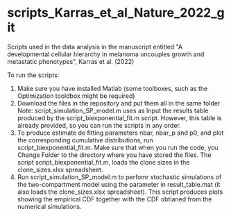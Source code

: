 # scripts_Karras_et_al_Nature_2022_git
Scripts used in the data analysis in the manuscript entitled "A developmental cellular hierarchy in melanoma uncouples growth and metastatic phenotypes", Karras et al. (2022)

To run the scripts:
1) Make sure you have installed Matlab (some toolboxes, such as the Optimization tooldbox might be required) 
2) Download the files in the repository and put them all in the same folder
Note: script_simulation_SP_model.m uses as Input the results table produced by the script_biexponential_fit.m script.
However, this table is already provided, so you can run the scripts in any order.
3) To produce estimate de fitting parameters nbar, nbar_p and p0, and plot the corresponding cumulative distributions, run script_biexponential_fit.m.
Make sure that when you run the code, you Change Folder to the directory where you have stored the files.
The script script_biexponential_fit.m, loads the clone sizes in the clone_sizes.xlsx spreadsheet.
4) Run script_simulation_SP_model.m to perfomr stochastic simulations of the two-compartment model using the parameter in result_table.mat (it also loads the clone_sizes.xlsx spreadsheet).
This script produces plots showing the empirical CDF together with the CDF obtianed from the numerical simulations.
